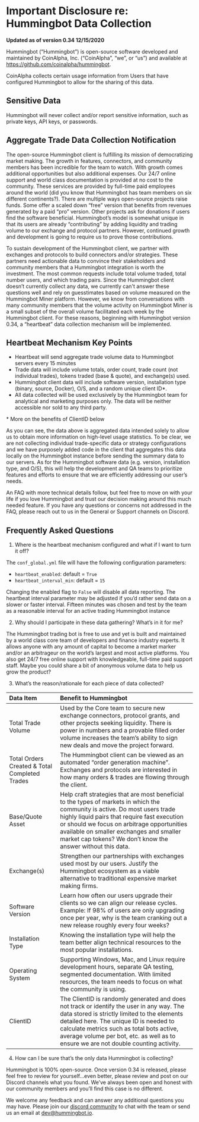 # Important Disclosure re: Hummingbot Data Collection

**Updated as of version 0.34 12/15/2020**

Hummingbot (“Hummingbot”) is open-source software developed and maintained by CoinAlpha, Inc. (“CoinAlpha”, “we”, or “us”) and available at https://github.com/coinalpha/hummingbot.

CoinAlpha collects certain usage information from Users that have configured Hummingbot to allow for the sharing of this data.

## Sensitive Data

Hummingbot will never collect and/or report sensitive information, such as private keys, API keys, or passwords.

## Aggregate Trade Data Collection Notification

The open-source Hummingbot client is fulfilling its mission of democratizing market making. The growth in features, connectors, and community members has been incredible for the team to watch. With growth comes additional opportunities but also additional expenses. Our 24/7 online support and world class documentation is provided at no cost to the community. These services are provided by full-time paid employees around the world (did you know that Hummingbot has team members on six different continents?). There are multiple ways open-source projects raise funds. Some offer a scaled down “free” version that benefits from revenues generated by a paid “pro” version. Other projects ask for donations if users find the software beneficial. Hummingbot’s model is somewhat unique in that its users are already “contributing” by adding liquidity and trading volume to our exchange and protocol partners. However, continued growth and development is going to require us to prove those contributions.

To sustain development of the Hummingbot client, we partner with exchanges and protocols to build connectors and/or strategies. These partners need actionable data to convince their stakeholders and community members that a Hummingbot integration is worth the investment. The most common requests include total volume traded, total number users, and which trading pairs. Since the Hummingbot client doesn’t currently collect any data, we currently can't answer these questions well and rely on guesstimates based on volume measured on the Hummingbot Miner platform. However, we know from conversations with many community members that the volume activity on Hummingbot Miner is a small subset of the overall volume facilitated each week by the Hummingbot client. For these reasons, beginning with Hummingbot version 0.34, a “heartbeat” data collection mechanism will be implemented.

## Heartbeat Mechanism Key Points

- Heartbeat will send aggregate trade volume data to Hummingbot servers every 15 minutes
- Trade data will include volume totals, order count, trade count (not individual trades), tokens traded (base & quote), and exchange(s) used.
- Hummingbot client data will include software version, installation type (binary, source, Docker), O/S, and a random unique client ID*.
- All data collected will be used exclusively by the Hummingbot team for analytical and marketing purposes only. The data will be neither accessible nor sold to any third party.

\* More on the benefits of ClientID below

As you can see, the data above is aggregated data intended solely to allow us to obtain more information on high-level usage statistics. To be clear, we are not collecting individual trade-specific data or strategy configurations and we have purposely added code in the client that aggregates this data locally on the Hummingbot instance before sending the summary data to our servers. As for the Hummingbot software data (e.g. version, installation type, and O/S), this will help the development and QA teams to prioritize features and efforts to ensure that we are efficiently addressing our user’s needs.

An FAQ with more technical details follow, but feel free to move on with your life if you love Hummingbot and trust our decision making around this much needed feature. If you have any questions or concerns not addressed in the FAQ, please reach out to us in the General or Support channels on Discord.

## Frequently Asked Questions

1) Where is the heartbeat mechanism configured and what if I want to turn it off?

The `conf_global.yml` file will have the following configuration parameters:
- `heartbeat_enabled`: default = `True`
- `heartbeat_interval_min`: default = `15`

Changing the enabled flag to `False` will disable all data reporting. The heartbeat interval parameter may be adjusted if you’d rather send data on a slower or faster interval. Fifteen minutes was chosen and test by the team as a reasonable interval for an active trading Hummingbot instance

2) Why should I participate in these data gathering? What’s in it for me?

The Hummingbot trading bot is free to use and yet is built and maintained by a world class core team of developers and finance industry experts. It allows anyone with any amount of capital to become a market marker and/or an arbitrageur on the world’s largest and most active platforms. You also get 24/7 free online support with knowledgeable, full-time paid support staff. Maybe you could share a bit of anonymous volume data to help us grow the product?

3) What’s the reason/rationale for each piece of data collected?

| Data Item | Benefit to Hummingbot |
| :-------  | :--------------- |
| Total Trade Volume | Used by the Core team to secure new exchange connectors, protocol grants, and other projects seeking liquidity. There is power in numbers and a provable filled order volume increases the team’s ability to sign new deals and move the project forward.
| Total Orders Created & Total Completed Trades | The Hummingbot client can be viewed as an automated “order generation machine”. Exchanges and protocols are interested in how many orders & trades are flowing through the client. 
| Base/Quote Asset | Help craft strategies that are most beneficial to the types of markets in which the community is active. Do most users trade highly liquid pairs that require fast execution or should we focus on arbitrage opportunities available on smaller exchanges and smaller market cap tokens? We don’t know the answer without this data.
| Exchange(s) | Strengthen our partnerships with exchanges used most by our users. Justify the Hummingbot ecosystem as a viable alternative to traditional expensive market making firms.
| Software Version | Learn how often our users upgrade their clients so we can align our release cycles. Example: If 98% of users are only upgrading once per year, why is the team cranking out a new release roughly every four weeks?
| Installation Type | Knowing the installation type will help the team better align technical resources to the most popular installations.
| Operating System | Supporting Windows, Mac, and Linux require development hours, separate QA testing, segmented documentation. With limited resources, the team needs to focus on what the community is using.
| ClientID | The ClientID is randomly generated and does not track or identify the user in any way. The data stored is strictly limited to the elements detailed here. The unique ID is needed to calculate metrics such as total bots active, average volume per bot, etc. as well as to ensure we are not double counting activity.

4) How can I be sure that’s the only data Hummingbot is collecting?

Hummingbot is 100% open-source. Once version 0.34 is released, please feel free to review for yourself…even better, please review and post on our Discord channels what you found. We’ve always been open and honest with our community members and you’ll find this case is no different.

We welcome any feedback and can answer any additional questions you may have. Please join our [discord community](https://discord.hummingbot.io) to chat with the team or send us an email at [dev@hummingbot.io](mailto:dev@hummingbot.io).